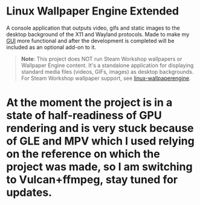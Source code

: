 # Linux Wallpaper Engine Extended

A console application that outputs video, gifs and static images to the desktop background of the X11 and Wayland protocols. Made to make my [GUI](https://github.com/MikiDevLog/wallpaperengine-gui) more functional and after the development is completed will be included as an optional add-on to it.

> **Note**: This project does NOT run Steam Workshop wallpapers or Wallpaper Engine content. It's a standalone application for displaying standard media files (videos, GIFs, images) as desktop backgrounds. For Steam Workshop wallpaper support, see [linux-wallpaperengine](https://github.com/Almamu/linux-wallpaperengine).

# At the moment the project is in a state of half-readiness of GPU rendering and is very stuck because of GLE and MPV which I used relying on the reference on which the project was made, so I am switching to Vulcan+ffmpeg, stay tuned for updates.